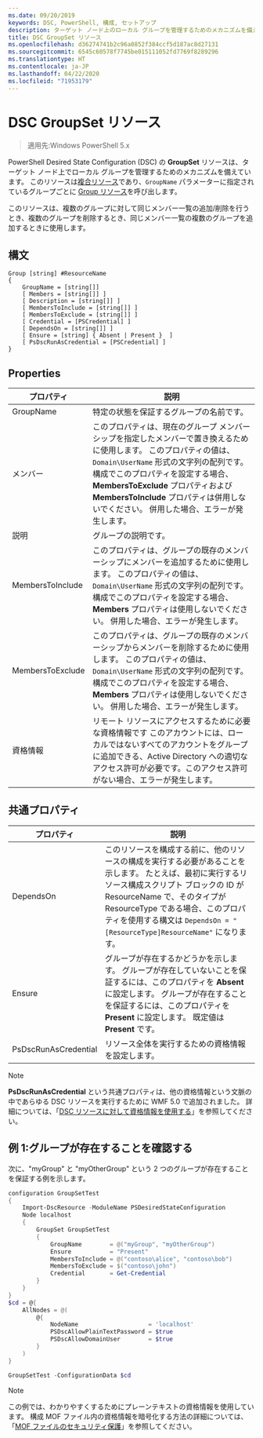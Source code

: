 ```yaml
---
ms.date: 09/20/2019
keywords: DSC, PowerShell, 構成, セットアップ
description: ターゲット ノード上のローカル グループを管理するためのメカニズムを備えています。
title: DSC GroupSet リソース
ms.openlocfilehash: d36274741b2c96a0852f384ccf5d187ac8d27131
ms.sourcegitcommit: 6545c60578f7745be015111052fd7769f8289296
ms.translationtype: HT
ms.contentlocale: ja-JP
ms.lasthandoff: 04/22/2020
ms.locfileid: "71953179"
---
```

# <a name="dsc-groupset-resource"></a>DSC GroupSet リソース

> 適用先:Windows PowerShell 5.x

PowerShell Desired State Configuration (DSC) の **GroupSet** リソースは、ターゲット ノード上でローカル グループを管理するためのメカニズムを備えています。 このリソースは[複合リソース](../../../resources/authoringResourceComposite.md)であり、`GroupName` パラメーターに指定されているグループごとに [Group リソース](groupResource.md)を呼び出します。

このリソースは、複数のグループに対して同じメンバー一覧の追加/削除を行うとき、複数のグループを削除するとき、同じメンバー一覧の複数のグループを追加するときに使用します。

## <a name="syntax"></a>構文

```Syntax
Group [string] #ResourceName
{
    GroupName = [string[]]
    [ Members = [string[]] ]
    [ Description = [string[]] ]
    [ MembersToInclude = [string[]] ]
    [ MembersToExclude = [string[]] ]
    [ Credential = [PSCredential] ]
    [ DependsOn = [string[]] ]
    [ Ensure = [string] { Absent | Present }  ]
    [ PsDscRunAsCredential = [PSCredential] ]
}
```

## <a name="properties"></a>Properties

|プロパティ |説明 |
|---|---|
|GroupName |特定の状態を保証するグループの名前です。 |
|メンバー |このプロパティは、現在のグループ メンバーシップを指定したメンバーで置き換えるために使用します。 このプロパティの値は、`Domain\UserName` 形式の文字列の配列です。 構成でこのプロパティを設定する場合、**MembersToExclude** プロパティおよび **MembersToInclude** プロパティは併用しないでください。 併用した場合、エラーが発生します。 |
|説明 |グループの説明です。 |
|MembersToInclude |このプロパティは、グループの既存のメンバーシップにメンバーを追加するために使用します。 このプロパティの値は、`Domain\UserName` 形式の文字列の配列です。 構成でこのプロパティを設定する場合、**Members** プロパティは使用しないでください。 併用した場合、エラーが発生します。 |
|MembersToExclude |このプロパティは、グループの既存のメンバーシップからメンバーを削除するために使用します。 このプロパティの値は、`Domain\UserName` 形式の文字列の配列です。 構成でこのプロパティを設定する場合、**Members** プロパティは使用しないでください。 併用した場合、エラーが発生します。 |
|資格情報 |リモート リソースにアクセスするために必要な資格情報です このアカウントには、ローカルではないすべてのアカウントをグループに追加できる、Active Directory への適切なアクセス許可が必要です。このアクセス許可がない場合、エラーが発生します。 |

## <a name="common-properties"></a>共通プロパティ

|プロパティ |説明 |
|---|---|
|DependsOn |このリソースを構成する前に、他のリソースの構成を実行する必要があることを示します。 たとえば、最初に実行するリソース構成スクリプト ブロックの ID が ResourceName で、そのタイプが ResourceType である場合、このプロパティを使用する構文は `DependsOn = "[ResourceType]ResourceName"` になります。 |
|Ensure |グループが存在するかどうかを示します。 グループが存在していないことを保証するには、このプロパティを **Absent** に設定します。 グループが存在することを保証するには、このプロパティを **Present** に設定します。 既定値は **Present** です。 |
|PsDscRunAsCredential |リソース全体を実行するための資格情報を設定します。 |

> [!NOTE]
> **PsDscRunAsCredential** という共通プロパティは、他の資格情報という文脈の中であらゆる DSC リソースを実行するために WMF 5.0 で追加されました。 詳細については、「[DSC リソースに対して資格情報を使用する](../../../configurations/runasuser.md)」を参照してください。

## <a name="example-1-ensuring-groups-are-present"></a>例 1:グループが存在することを確認する

次に、"myGroup" と "myOtherGroup" という 2 つのグループが存在することを保証する例を示します。

```powershell
configuration GroupSetTest
{
    Import-DscResource -ModuleName PSDesiredStateConfiguration
    Node localhost
    {
        GroupSet GroupSetTest
        {
            GroupName        = @("myGroup", "myOtherGroup")
            Ensure           = "Present"
            MembersToInclude = @("contoso\alice", "contoso\bob")
            MembersToExclude = $("contoso\john")
            Credential       = Get-Credential
        }
    }
}
$cd = @{
    AllNodes = @(
        @{
            NodeName                    = 'localhost'
            PSDscAllowPlainTextPassword = $true
            PSDscAllowDomainUser        = $true
        }
    )
}

GroupSetTest -ConfigurationData $cd
```

> [!NOTE]
> この例では、わかりやすくするためにプレーンテキストの資格情報を使用しています。 構成 MOF ファイル内の資格情報を暗号化する方法の詳細については、「[MOF ファイルのセキュリティ保護](../../../pull-server/secureMOF.md)」を参照してください。